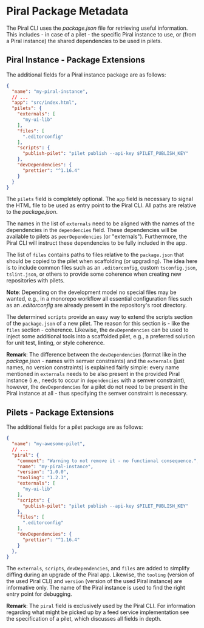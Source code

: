 # Piral Package Metadata

The Piral CLI uses the *package.json* file for retrieving useful information. This includes - in case of a pilet - the specific Piral instance to use, or (from a Piral instance) the shared dependencies to be used in pilets.

## Piral Instance - Package Extensions

The additional fields for a Piral instance package are as follows:

```json
{
  "name": "my-piral-instance",
  // ...
  "app": "src/index.html",
  "pilets": {
    "externals": [
      "my-ui-lib"
    ],
    "files": [
      ".editorconfig"
    ],
    "scripts": {
      "publish-pilet": "pilet publish --api-key $PILET_PUBLISH_KEY"
    },
    "devDependencies": {
      "prettier": "^1.16.4"
    }
  }
}
```

The `pilets` field is completely optional. The `app` field is necessary to signal the HTML file to be used as entry point to the Piral CLI. All paths are relative to the *package.json*.

The names in the list of `externals` need to be aligned with the names of the dependencies in the `dependencies` field. These dependencies will be available to pilets as `peerDependencies` (or "externals"). Furthermore, the Piral CLI will instruct these dependencies to be fully included in the app.

The list of `files` contains paths to files relative to the `package.json` that should be copied to the pilet when scaffolding (or upgrading). The idea here is to include common files such as an `.editorconfig`, custom `tsconfig.json`, `tslint.json`, or others to provide some coherence when creating new repositories with pilets.

**Note**: Depending on the development model no special files may be wanted, e.g., in a monorepo workflow all essential configuration files such as an *.editorconfig* are already present in the repository's root directory.

The determined `scripts` provide an easy way to extend the scripts section of the `package.json` of a new pilet. The reason for this section is - like the `files` section - coherence. Likewise, the `devDependencies` can be used to inject some additional tools into a scaffolded pilet, e.g., a preferred solution for unit test, linting, or style coherence.

**Remark**: The difference between the `devDependencies` (format like in the *package.json* - names with semver constraints) and the `externals` (just names, no version constraints) is explained fairly simple: every name mentioned in `externals` needs to be also present in the provided Piral instance (i.e., needs to occur in `dependencies` with a semver constraint), however, the `devDependencies` for a pilet do not need to be present in the Piral instance at all - thus specifying the semver constraint is necessary.

## Pilets - Package Extensions

The additional fields for a pilet package are as follows:

```json
{
  "name": "my-awesome-pilet",
  // ...
  "piral": {
    "comment": "Warning to not remove it - no functional consequence.",
    "name": "my-piral-instance",
    "version": "1.0.0",
    "tooling": "1.2.3",
    "externals": [
      "my-ui-lib"
    ],
    "scripts": {
      "publish-pilet": "pilet publish --api-key $PILET_PUBLISH_KEY"
    },
    "files": [
      ".editorconfig"
    ],
    "devDependencies": {
      "prettier": "^1.16.4"
    }
  },
}
```

The `externals`, `scripts`, `devDependencies`, and `files` are added to simplify diffing during an upgrade of the Piral app. Likewise, the `tooling` (version of the used Piral CLI) and `version` (version of the used Piral instance) are informative only. The name of the Piral instance is used to find the right entry point for debugging.

**Remark**: The `piral` field is exclusively used by the Piral CLI. For information regarding what might be picked up by a feed service implementation see the specification of a pilet, which discusses all fields in depth.

